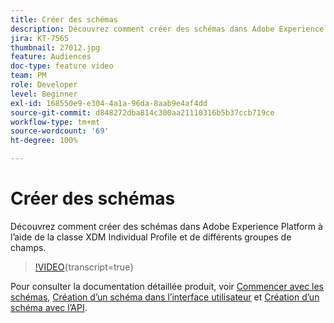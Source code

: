 ```yaml
---
title: Créer des schémas
description: Découvrez comment créer des schémas dans Adobe Experience Platform à l’aide de la classe XDM Individual Profile et de différents groupes de champs.
jira: KT-7565
thumbnail: 27012.jpg
feature: Audiences
doc-type: feature video
team: PM
role: Developer
level: Beginner
exl-id: 168550e9-e304-4a1a-96da-8aab9e4af4dd
source-git-commit: d848272dba814c300aa21110316b5b37ccb719ce
workflow-type: tm+mt
source-wordcount: '69'
ht-degree: 100%

---
```


# Créer des schémas

Découvrez comment créer des schémas dans Adobe Experience Platform à l’aide de la classe XDM Individual Profile et de différents groupes de champs.

>[!VIDEO](https://video.tv.adobe.com/v/27012?quality=12&learn=on){transcript=true}

Pour consulter la documentation détaillée produit, voir [Commencer avec les schémas](https://experienceleague.adobe.com/docs/journey-optimizer/using/data-management/get-started-schemas.html?lang=fr), [Création d’un schéma dans l’interface utilisateur](https://experienceleague.adobe.com/docs/experience-platform/xdm/tutorials/create-schema-ui.html?lang=fr) et [Création d’un schéma avec l’API](https://experienceleague.adobe.com/docs/experience-platform/xdm/tutorials/create-schema-api.html?lang=fr).
